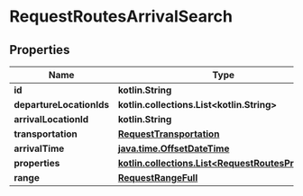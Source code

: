 
# RequestRoutesArrivalSearch

## Properties
Name | Type | Description | Notes
------------ | ------------- | ------------- | -------------
**id** | **kotlin.String** |  | 
**departureLocationIds** | **kotlin.collections.List&lt;kotlin.String&gt;** |  | 
**arrivalLocationId** | **kotlin.String** |  | 
**transportation** | [**RequestTransportation**](RequestTransportation.md) |  | 
**arrivalTime** | [**java.time.OffsetDateTime**](java.time.OffsetDateTime.md) |  | 
**properties** | [**kotlin.collections.List&lt;RequestRoutesProperty&gt;**](RequestRoutesProperty.md) |  | 
**range** | [**RequestRangeFull**](RequestRangeFull.md) |  |  [optional]



